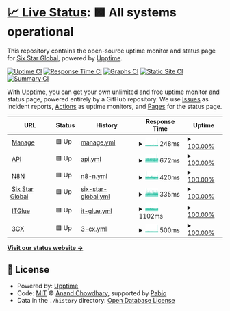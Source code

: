# [📈 Live Status](https://six-star-connect.github.io/status-monitor): <!--live status--> **🟩 All systems operational**

This repository contains the open-source uptime monitor and status page for [Six Star Global](https://six-star-connect.github.io/status-monitor), powered by [Upptime](https://github.com/upptime/upptime).

[![Uptime CI](https://github.com/six-star-connect/status-monitor/workflows/Uptime%20CI/badge.svg)](https://github.com/six-star-connect/status-monitor/actions?query=workflow%3A%22Uptime+CI%22)
[![Response Time CI](https://github.com/six-star-connect/status-monitor/workflows/Response%20Time%20CI/badge.svg)](https://github.com/six-star-connect/status-monitor/actions?query=workflow%3A%22Response+Time+CI%22)
[![Graphs CI](https://github.com/six-star-connect/status-monitor/workflows/Graphs%20CI/badge.svg)](https://github.com/six-star-connect/status-monitor/actions?query=workflow%3A%22Graphs+CI%22)
[![Static Site CI](https://github.com/six-star-connect/status-monitor/workflows/Static%20Site%20CI/badge.svg)](https://github.com/six-star-connect/status-monitor/actions?query=workflow%3A%22Static+Site+CI%22)
[![Summary CI](https://github.com/six-star-connect/status-monitor/workflows/Summary%20CI/badge.svg)](https://github.com/six-star-connect/status-monitor/actions?query=workflow%3A%22Summary+CI%22)

With [Upptime](https://upptime.js.org), you can get your own unlimited and free uptime monitor and status page, powered entirely by a GitHub repository. We use [Issues](https://github.com/six-star-connect/status-monitor/issues) as incident reports, [Actions](https://github.com/six-star-connect/status-monitor/actions) as uptime monitors, and [Pages](https://six-star-connect.github.io/status-monitor) for the status page.

<!--start: status pages-->
<!-- This summary is generated by Upptime (https://github.com/upptime/upptime) -->
<!-- Do not edit this manually, your changes will be overwritten -->
<!-- prettier-ignore -->
| URL | Status | History | Response Time | Uptime |
| --- | ------ | ------- | ------------- | ------ |
| <img alt="" src="https://icons.duckduckgo.com/ip3/manage.sixstar.support.ico" height="13"> [Manage](https://manage.sixstar.support) | 🟩 Up | [manage.yml](https://github.com/six-star-connect/status-monitor/commits/HEAD/history/manage.yml) | <details><summary><img alt="Response time graph" src="./graphs/manage/response-time-week.png" height="20"> 248ms</summary><br><a href="https://status.sixstar.support/history/manage"><img alt="Response time 246" src="https://img.shields.io/endpoint?url=https%3A%2F%2Fraw.githubusercontent.com%2Fsix-star-connect%2Fstatus-monitor%2FHEAD%2Fapi%2Fmanage%2Fresponse-time.json"></a><br><a href="https://status.sixstar.support/history/manage"><img alt="24-hour response time 280" src="https://img.shields.io/endpoint?url=https%3A%2F%2Fraw.githubusercontent.com%2Fsix-star-connect%2Fstatus-monitor%2FHEAD%2Fapi%2Fmanage%2Fresponse-time-day.json"></a><br><a href="https://status.sixstar.support/history/manage"><img alt="7-day response time 248" src="https://img.shields.io/endpoint?url=https%3A%2F%2Fraw.githubusercontent.com%2Fsix-star-connect%2Fstatus-monitor%2FHEAD%2Fapi%2Fmanage%2Fresponse-time-week.json"></a><br><a href="https://status.sixstar.support/history/manage"><img alt="30-day response time 246" src="https://img.shields.io/endpoint?url=https%3A%2F%2Fraw.githubusercontent.com%2Fsix-star-connect%2Fstatus-monitor%2FHEAD%2Fapi%2Fmanage%2Fresponse-time-month.json"></a><br><a href="https://status.sixstar.support/history/manage"><img alt="1-year response time 246" src="https://img.shields.io/endpoint?url=https%3A%2F%2Fraw.githubusercontent.com%2Fsix-star-connect%2Fstatus-monitor%2FHEAD%2Fapi%2Fmanage%2Fresponse-time-year.json"></a></details> | <details><summary><a href="https://status.sixstar.support/history/manage">100.00%</a></summary><a href="https://status.sixstar.support/history/manage"><img alt="All-time uptime 100.00%" src="https://img.shields.io/endpoint?url=https%3A%2F%2Fraw.githubusercontent.com%2Fsix-star-connect%2Fstatus-monitor%2FHEAD%2Fapi%2Fmanage%2Fuptime.json"></a><br><a href="https://status.sixstar.support/history/manage"><img alt="24-hour uptime 100.00%" src="https://img.shields.io/endpoint?url=https%3A%2F%2Fraw.githubusercontent.com%2Fsix-star-connect%2Fstatus-monitor%2FHEAD%2Fapi%2Fmanage%2Fuptime-day.json"></a><br><a href="https://status.sixstar.support/history/manage"><img alt="7-day uptime 100.00%" src="https://img.shields.io/endpoint?url=https%3A%2F%2Fraw.githubusercontent.com%2Fsix-star-connect%2Fstatus-monitor%2FHEAD%2Fapi%2Fmanage%2Fuptime-week.json"></a><br><a href="https://status.sixstar.support/history/manage"><img alt="30-day uptime 100.00%" src="https://img.shields.io/endpoint?url=https%3A%2F%2Fraw.githubusercontent.com%2Fsix-star-connect%2Fstatus-monitor%2FHEAD%2Fapi%2Fmanage%2Fuptime-month.json"></a><br><a href="https://status.sixstar.support/history/manage"><img alt="1-year uptime 100.00%" src="https://img.shields.io/endpoint?url=https%3A%2F%2Fraw.githubusercontent.com%2Fsix-star-connect%2Fstatus-monitor%2FHEAD%2Fapi%2Fmanage%2Fuptime-year.json"></a></details>
| <img alt="" src="https://icons.duckduckgo.com/ip3/api.sixstar.click.ico" height="13"> [API](https://api.sixstar.click) | 🟩 Up | [api.yml](https://github.com/six-star-connect/status-monitor/commits/HEAD/history/api.yml) | <details><summary><img alt="Response time graph" src="./graphs/api/response-time-week.png" height="20"> 672ms</summary><br><a href="https://status.sixstar.support/history/api"><img alt="Response time 664" src="https://img.shields.io/endpoint?url=https%3A%2F%2Fraw.githubusercontent.com%2Fsix-star-connect%2Fstatus-monitor%2FHEAD%2Fapi%2Fapi%2Fresponse-time.json"></a><br><a href="https://status.sixstar.support/history/api"><img alt="24-hour response time 688" src="https://img.shields.io/endpoint?url=https%3A%2F%2Fraw.githubusercontent.com%2Fsix-star-connect%2Fstatus-monitor%2FHEAD%2Fapi%2Fapi%2Fresponse-time-day.json"></a><br><a href="https://status.sixstar.support/history/api"><img alt="7-day response time 672" src="https://img.shields.io/endpoint?url=https%3A%2F%2Fraw.githubusercontent.com%2Fsix-star-connect%2Fstatus-monitor%2FHEAD%2Fapi%2Fapi%2Fresponse-time-week.json"></a><br><a href="https://status.sixstar.support/history/api"><img alt="30-day response time 664" src="https://img.shields.io/endpoint?url=https%3A%2F%2Fraw.githubusercontent.com%2Fsix-star-connect%2Fstatus-monitor%2FHEAD%2Fapi%2Fapi%2Fresponse-time-month.json"></a><br><a href="https://status.sixstar.support/history/api"><img alt="1-year response time 664" src="https://img.shields.io/endpoint?url=https%3A%2F%2Fraw.githubusercontent.com%2Fsix-star-connect%2Fstatus-monitor%2FHEAD%2Fapi%2Fapi%2Fresponse-time-year.json"></a></details> | <details><summary><a href="https://status.sixstar.support/history/api">100.00%</a></summary><a href="https://status.sixstar.support/history/api"><img alt="All-time uptime 100.00%" src="https://img.shields.io/endpoint?url=https%3A%2F%2Fraw.githubusercontent.com%2Fsix-star-connect%2Fstatus-monitor%2FHEAD%2Fapi%2Fapi%2Fuptime.json"></a><br><a href="https://status.sixstar.support/history/api"><img alt="24-hour uptime 100.00%" src="https://img.shields.io/endpoint?url=https%3A%2F%2Fraw.githubusercontent.com%2Fsix-star-connect%2Fstatus-monitor%2FHEAD%2Fapi%2Fapi%2Fuptime-day.json"></a><br><a href="https://status.sixstar.support/history/api"><img alt="7-day uptime 100.00%" src="https://img.shields.io/endpoint?url=https%3A%2F%2Fraw.githubusercontent.com%2Fsix-star-connect%2Fstatus-monitor%2FHEAD%2Fapi%2Fapi%2Fuptime-week.json"></a><br><a href="https://status.sixstar.support/history/api"><img alt="30-day uptime 100.00%" src="https://img.shields.io/endpoint?url=https%3A%2F%2Fraw.githubusercontent.com%2Fsix-star-connect%2Fstatus-monitor%2FHEAD%2Fapi%2Fapi%2Fuptime-month.json"></a><br><a href="https://status.sixstar.support/history/api"><img alt="1-year uptime 100.00%" src="https://img.shields.io/endpoint?url=https%3A%2F%2Fraw.githubusercontent.com%2Fsix-star-connect%2Fstatus-monitor%2FHEAD%2Fapi%2Fapi%2Fuptime-year.json"></a></details>
| <img alt="" src="https://icons.duckduckgo.com/ip3/n8n.sixstar.click.ico" height="13"> [N8N](https://n8n.sixstar.click) | 🟩 Up | [n8-n.yml](https://github.com/six-star-connect/status-monitor/commits/HEAD/history/n8-n.yml) | <details><summary><img alt="Response time graph" src="./graphs/n8-n/response-time-week.png" height="20"> 420ms</summary><br><a href="https://status.sixstar.support/history/n8-n"><img alt="Response time 415" src="https://img.shields.io/endpoint?url=https%3A%2F%2Fraw.githubusercontent.com%2Fsix-star-connect%2Fstatus-monitor%2FHEAD%2Fapi%2Fn8-n%2Fresponse-time.json"></a><br><a href="https://status.sixstar.support/history/n8-n"><img alt="24-hour response time 431" src="https://img.shields.io/endpoint?url=https%3A%2F%2Fraw.githubusercontent.com%2Fsix-star-connect%2Fstatus-monitor%2FHEAD%2Fapi%2Fn8-n%2Fresponse-time-day.json"></a><br><a href="https://status.sixstar.support/history/n8-n"><img alt="7-day response time 420" src="https://img.shields.io/endpoint?url=https%3A%2F%2Fraw.githubusercontent.com%2Fsix-star-connect%2Fstatus-monitor%2FHEAD%2Fapi%2Fn8-n%2Fresponse-time-week.json"></a><br><a href="https://status.sixstar.support/history/n8-n"><img alt="30-day response time 415" src="https://img.shields.io/endpoint?url=https%3A%2F%2Fraw.githubusercontent.com%2Fsix-star-connect%2Fstatus-monitor%2FHEAD%2Fapi%2Fn8-n%2Fresponse-time-month.json"></a><br><a href="https://status.sixstar.support/history/n8-n"><img alt="1-year response time 415" src="https://img.shields.io/endpoint?url=https%3A%2F%2Fraw.githubusercontent.com%2Fsix-star-connect%2Fstatus-monitor%2FHEAD%2Fapi%2Fn8-n%2Fresponse-time-year.json"></a></details> | <details><summary><a href="https://status.sixstar.support/history/n8-n">100.00%</a></summary><a href="https://status.sixstar.support/history/n8-n"><img alt="All-time uptime 100.00%" src="https://img.shields.io/endpoint?url=https%3A%2F%2Fraw.githubusercontent.com%2Fsix-star-connect%2Fstatus-monitor%2FHEAD%2Fapi%2Fn8-n%2Fuptime.json"></a><br><a href="https://status.sixstar.support/history/n8-n"><img alt="24-hour uptime 100.00%" src="https://img.shields.io/endpoint?url=https%3A%2F%2Fraw.githubusercontent.com%2Fsix-star-connect%2Fstatus-monitor%2FHEAD%2Fapi%2Fn8-n%2Fuptime-day.json"></a><br><a href="https://status.sixstar.support/history/n8-n"><img alt="7-day uptime 100.00%" src="https://img.shields.io/endpoint?url=https%3A%2F%2Fraw.githubusercontent.com%2Fsix-star-connect%2Fstatus-monitor%2FHEAD%2Fapi%2Fn8-n%2Fuptime-week.json"></a><br><a href="https://status.sixstar.support/history/n8-n"><img alt="30-day uptime 100.00%" src="https://img.shields.io/endpoint?url=https%3A%2F%2Fraw.githubusercontent.com%2Fsix-star-connect%2Fstatus-monitor%2FHEAD%2Fapi%2Fn8-n%2Fuptime-month.json"></a><br><a href="https://status.sixstar.support/history/n8-n"><img alt="1-year uptime 100.00%" src="https://img.shields.io/endpoint?url=https%3A%2F%2Fraw.githubusercontent.com%2Fsix-star-connect%2Fstatus-monitor%2FHEAD%2Fapi%2Fn8-n%2Fuptime-year.json"></a></details>
| <img alt="" src="https://icons.duckduckgo.com/ip3/sixstar.global.ico" height="13"> [Six Star Global](https://sixstar.global) | 🟩 Up | [six-star-global.yml](https://github.com/six-star-connect/status-monitor/commits/HEAD/history/six-star-global.yml) | <details><summary><img alt="Response time graph" src="./graphs/six-star-global/response-time-week.png" height="20"> 335ms</summary><br><a href="https://status.sixstar.support/history/six-star-global"><img alt="Response time 325" src="https://img.shields.io/endpoint?url=https%3A%2F%2Fraw.githubusercontent.com%2Fsix-star-connect%2Fstatus-monitor%2FHEAD%2Fapi%2Fsix-star-global%2Fresponse-time.json"></a><br><a href="https://status.sixstar.support/history/six-star-global"><img alt="24-hour response time 340" src="https://img.shields.io/endpoint?url=https%3A%2F%2Fraw.githubusercontent.com%2Fsix-star-connect%2Fstatus-monitor%2FHEAD%2Fapi%2Fsix-star-global%2Fresponse-time-day.json"></a><br><a href="https://status.sixstar.support/history/six-star-global"><img alt="7-day response time 335" src="https://img.shields.io/endpoint?url=https%3A%2F%2Fraw.githubusercontent.com%2Fsix-star-connect%2Fstatus-monitor%2FHEAD%2Fapi%2Fsix-star-global%2Fresponse-time-week.json"></a><br><a href="https://status.sixstar.support/history/six-star-global"><img alt="30-day response time 325" src="https://img.shields.io/endpoint?url=https%3A%2F%2Fraw.githubusercontent.com%2Fsix-star-connect%2Fstatus-monitor%2FHEAD%2Fapi%2Fsix-star-global%2Fresponse-time-month.json"></a><br><a href="https://status.sixstar.support/history/six-star-global"><img alt="1-year response time 325" src="https://img.shields.io/endpoint?url=https%3A%2F%2Fraw.githubusercontent.com%2Fsix-star-connect%2Fstatus-monitor%2FHEAD%2Fapi%2Fsix-star-global%2Fresponse-time-year.json"></a></details> | <details><summary><a href="https://status.sixstar.support/history/six-star-global">100.00%</a></summary><a href="https://status.sixstar.support/history/six-star-global"><img alt="All-time uptime 100.00%" src="https://img.shields.io/endpoint?url=https%3A%2F%2Fraw.githubusercontent.com%2Fsix-star-connect%2Fstatus-monitor%2FHEAD%2Fapi%2Fsix-star-global%2Fuptime.json"></a><br><a href="https://status.sixstar.support/history/six-star-global"><img alt="24-hour uptime 100.00%" src="https://img.shields.io/endpoint?url=https%3A%2F%2Fraw.githubusercontent.com%2Fsix-star-connect%2Fstatus-monitor%2FHEAD%2Fapi%2Fsix-star-global%2Fuptime-day.json"></a><br><a href="https://status.sixstar.support/history/six-star-global"><img alt="7-day uptime 100.00%" src="https://img.shields.io/endpoint?url=https%3A%2F%2Fraw.githubusercontent.com%2Fsix-star-connect%2Fstatus-monitor%2FHEAD%2Fapi%2Fsix-star-global%2Fuptime-week.json"></a><br><a href="https://status.sixstar.support/history/six-star-global"><img alt="30-day uptime 100.00%" src="https://img.shields.io/endpoint?url=https%3A%2F%2Fraw.githubusercontent.com%2Fsix-star-connect%2Fstatus-monitor%2FHEAD%2Fapi%2Fsix-star-global%2Fuptime-month.json"></a><br><a href="https://status.sixstar.support/history/six-star-global"><img alt="1-year uptime 100.00%" src="https://img.shields.io/endpoint?url=https%3A%2F%2Fraw.githubusercontent.com%2Fsix-star-connect%2Fstatus-monitor%2FHEAD%2Fapi%2Fsix-star-global%2Fuptime-year.json"></a></details>
| <img alt="" src="https://icons.duckduckgo.com/ip3/six-star.eu.itglue.com.ico" height="13"> [ITGlue](https://six-star.eu.itglue.com) | 🟩 Up | [it-glue.yml](https://github.com/six-star-connect/status-monitor/commits/HEAD/history/it-glue.yml) | <details><summary><img alt="Response time graph" src="./graphs/it-glue/response-time-week.png" height="20"> 1102ms</summary><br><a href="https://status.sixstar.support/history/it-glue"><img alt="Response time 1129" src="https://img.shields.io/endpoint?url=https%3A%2F%2Fraw.githubusercontent.com%2Fsix-star-connect%2Fstatus-monitor%2FHEAD%2Fapi%2Fit-glue%2Fresponse-time.json"></a><br><a href="https://status.sixstar.support/history/it-glue"><img alt="24-hour response time 1114" src="https://img.shields.io/endpoint?url=https%3A%2F%2Fraw.githubusercontent.com%2Fsix-star-connect%2Fstatus-monitor%2FHEAD%2Fapi%2Fit-glue%2Fresponse-time-day.json"></a><br><a href="https://status.sixstar.support/history/it-glue"><img alt="7-day response time 1102" src="https://img.shields.io/endpoint?url=https%3A%2F%2Fraw.githubusercontent.com%2Fsix-star-connect%2Fstatus-monitor%2FHEAD%2Fapi%2Fit-glue%2Fresponse-time-week.json"></a><br><a href="https://status.sixstar.support/history/it-glue"><img alt="30-day response time 1129" src="https://img.shields.io/endpoint?url=https%3A%2F%2Fraw.githubusercontent.com%2Fsix-star-connect%2Fstatus-monitor%2FHEAD%2Fapi%2Fit-glue%2Fresponse-time-month.json"></a><br><a href="https://status.sixstar.support/history/it-glue"><img alt="1-year response time 1129" src="https://img.shields.io/endpoint?url=https%3A%2F%2Fraw.githubusercontent.com%2Fsix-star-connect%2Fstatus-monitor%2FHEAD%2Fapi%2Fit-glue%2Fresponse-time-year.json"></a></details> | <details><summary><a href="https://status.sixstar.support/history/it-glue">100.00%</a></summary><a href="https://status.sixstar.support/history/it-glue"><img alt="All-time uptime 100.00%" src="https://img.shields.io/endpoint?url=https%3A%2F%2Fraw.githubusercontent.com%2Fsix-star-connect%2Fstatus-monitor%2FHEAD%2Fapi%2Fit-glue%2Fuptime.json"></a><br><a href="https://status.sixstar.support/history/it-glue"><img alt="24-hour uptime 100.00%" src="https://img.shields.io/endpoint?url=https%3A%2F%2Fraw.githubusercontent.com%2Fsix-star-connect%2Fstatus-monitor%2FHEAD%2Fapi%2Fit-glue%2Fuptime-day.json"></a><br><a href="https://status.sixstar.support/history/it-glue"><img alt="7-day uptime 100.00%" src="https://img.shields.io/endpoint?url=https%3A%2F%2Fraw.githubusercontent.com%2Fsix-star-connect%2Fstatus-monitor%2FHEAD%2Fapi%2Fit-glue%2Fuptime-week.json"></a><br><a href="https://status.sixstar.support/history/it-glue"><img alt="30-day uptime 100.00%" src="https://img.shields.io/endpoint?url=https%3A%2F%2Fraw.githubusercontent.com%2Fsix-star-connect%2Fstatus-monitor%2FHEAD%2Fapi%2Fit-glue%2Fuptime-month.json"></a><br><a href="https://status.sixstar.support/history/it-glue"><img alt="1-year uptime 100.00%" src="https://img.shields.io/endpoint?url=https%3A%2F%2Fraw.githubusercontent.com%2Fsix-star-connect%2Fstatus-monitor%2FHEAD%2Fapi%2Fit-glue%2Fuptime-year.json"></a></details>
| <img alt="" src="https://icons.duckduckgo.com/ip3/sixstar.3cx.uk.ico" height="13"> [3CX](https://sixstar.3cx.uk:5001) | 🟩 Up | [3-cx.yml](https://github.com/six-star-connect/status-monitor/commits/HEAD/history/3-cx.yml) | <details><summary><img alt="Response time graph" src="./graphs/3-cx/response-time-week.png" height="20"> 500ms</summary><br><a href="https://status.sixstar.support/history/3-cx"><img alt="Response time 498" src="https://img.shields.io/endpoint?url=https%3A%2F%2Fraw.githubusercontent.com%2Fsix-star-connect%2Fstatus-monitor%2FHEAD%2Fapi%2F3-cx%2Fresponse-time.json"></a><br><a href="https://status.sixstar.support/history/3-cx"><img alt="24-hour response time 541" src="https://img.shields.io/endpoint?url=https%3A%2F%2Fraw.githubusercontent.com%2Fsix-star-connect%2Fstatus-monitor%2FHEAD%2Fapi%2F3-cx%2Fresponse-time-day.json"></a><br><a href="https://status.sixstar.support/history/3-cx"><img alt="7-day response time 500" src="https://img.shields.io/endpoint?url=https%3A%2F%2Fraw.githubusercontent.com%2Fsix-star-connect%2Fstatus-monitor%2FHEAD%2Fapi%2F3-cx%2Fresponse-time-week.json"></a><br><a href="https://status.sixstar.support/history/3-cx"><img alt="30-day response time 498" src="https://img.shields.io/endpoint?url=https%3A%2F%2Fraw.githubusercontent.com%2Fsix-star-connect%2Fstatus-monitor%2FHEAD%2Fapi%2F3-cx%2Fresponse-time-month.json"></a><br><a href="https://status.sixstar.support/history/3-cx"><img alt="1-year response time 498" src="https://img.shields.io/endpoint?url=https%3A%2F%2Fraw.githubusercontent.com%2Fsix-star-connect%2Fstatus-monitor%2FHEAD%2Fapi%2F3-cx%2Fresponse-time-year.json"></a></details> | <details><summary><a href="https://status.sixstar.support/history/3-cx">100.00%</a></summary><a href="https://status.sixstar.support/history/3-cx"><img alt="All-time uptime 100.00%" src="https://img.shields.io/endpoint?url=https%3A%2F%2Fraw.githubusercontent.com%2Fsix-star-connect%2Fstatus-monitor%2FHEAD%2Fapi%2F3-cx%2Fuptime.json"></a><br><a href="https://status.sixstar.support/history/3-cx"><img alt="24-hour uptime 100.00%" src="https://img.shields.io/endpoint?url=https%3A%2F%2Fraw.githubusercontent.com%2Fsix-star-connect%2Fstatus-monitor%2FHEAD%2Fapi%2F3-cx%2Fuptime-day.json"></a><br><a href="https://status.sixstar.support/history/3-cx"><img alt="7-day uptime 100.00%" src="https://img.shields.io/endpoint?url=https%3A%2F%2Fraw.githubusercontent.com%2Fsix-star-connect%2Fstatus-monitor%2FHEAD%2Fapi%2F3-cx%2Fuptime-week.json"></a><br><a href="https://status.sixstar.support/history/3-cx"><img alt="30-day uptime 100.00%" src="https://img.shields.io/endpoint?url=https%3A%2F%2Fraw.githubusercontent.com%2Fsix-star-connect%2Fstatus-monitor%2FHEAD%2Fapi%2F3-cx%2Fuptime-month.json"></a><br><a href="https://status.sixstar.support/history/3-cx"><img alt="1-year uptime 100.00%" src="https://img.shields.io/endpoint?url=https%3A%2F%2Fraw.githubusercontent.com%2Fsix-star-connect%2Fstatus-monitor%2FHEAD%2Fapi%2F3-cx%2Fuptime-year.json"></a></details>

<!--end: status pages-->

[**Visit our status website →**](https://six-star-connect.github.io/status-monitor)

## 📄 License

- Powered by: [Upptime](https://github.com/upptime/upptime)
- Code: [MIT](./LICENSE) © [Anand Chowdhary](https://anandchowdhary.com), supported by [Pabio](https://pabio.com)
- Data in the `./history` directory: [Open Database License](https://opendatacommons.org/licenses/odbl/1-0/)
